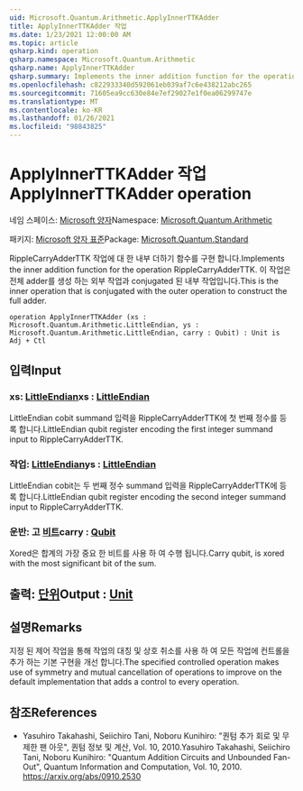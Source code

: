 ```yaml
---
uid: Microsoft.Quantum.Arithmetic.ApplyInnerTTKAdder
title: ApplyInnerTTKAdder 작업
ms.date: 1/23/2021 12:00:00 AM
ms.topic: article
qsharp.kind: operation
qsharp.namespace: Microsoft.Quantum.Arithmetic
qsharp.name: ApplyInnerTTKAdder
qsharp.summary: Implements the inner addition function for the operation RippleCarryAdderTTK. This is the inner operation that is conjugated with the outer operation to construct the full adder.
ms.openlocfilehash: c822933340d592061eb039af7c6e438212abc265
ms.sourcegitcommit: 71605ea9cc630e84e7ef29027e1f0ea06299747e
ms.translationtype: MT
ms.contentlocale: ko-KR
ms.lasthandoff: 01/26/2021
ms.locfileid: "98843825"
---
```

# <a name="applyinnerttkadder-operation"></a><span data-ttu-id="c4c09-102">ApplyInnerTTKAdder 작업</span><span class="sxs-lookup"><span data-stu-id="c4c09-102">ApplyInnerTTKAdder operation</span></span>

<span data-ttu-id="c4c09-103">네임 스페이스: [Microsoft 양자](xref:Microsoft.Quantum.Arithmetic)</span><span class="sxs-lookup"><span data-stu-id="c4c09-103">Namespace: [Microsoft.Quantum.Arithmetic](xref:Microsoft.Quantum.Arithmetic)</span></span>

<span data-ttu-id="c4c09-104">패키지: [Microsoft 양자 표준](https://nuget.org/packages/Microsoft.Quantum.Standard)</span><span class="sxs-lookup"><span data-stu-id="c4c09-104">Package: [Microsoft.Quantum.Standard](https://nuget.org/packages/Microsoft.Quantum.Standard)</span></span>


<span data-ttu-id="c4c09-105">RippleCarryAdderTTK 작업에 대 한 내부 더하기 함수를 구현 합니다.</span><span class="sxs-lookup"><span data-stu-id="c4c09-105">Implements the inner addition function for the operation RippleCarryAdderTTK.</span></span> <span data-ttu-id="c4c09-106">이 작업은 전체 adder를 생성 하는 외부 작업과 conjugated 된 내부 작업입니다.</span><span class="sxs-lookup"><span data-stu-id="c4c09-106">This is the inner operation that is conjugated with the outer operation to construct the full adder.</span></span>

```qsharp
operation ApplyInnerTTKAdder (xs : Microsoft.Quantum.Arithmetic.LittleEndian, ys : Microsoft.Quantum.Arithmetic.LittleEndian, carry : Qubit) : Unit is Adj + Ctl
```


## <a name="input"></a><span data-ttu-id="c4c09-107">입력</span><span class="sxs-lookup"><span data-stu-id="c4c09-107">Input</span></span>

### <a name="xs--littleendian"></a><span data-ttu-id="c4c09-108">xs: [LittleEndian](xref:Microsoft.Quantum.Arithmetic.LittleEndian)</span><span class="sxs-lookup"><span data-stu-id="c4c09-108">xs : [LittleEndian](xref:Microsoft.Quantum.Arithmetic.LittleEndian)</span></span>

<span data-ttu-id="c4c09-109">LittleEndian cobit summand 입력을 RippleCarryAdderTTK에 첫 번째 정수를 등록 합니다.</span><span class="sxs-lookup"><span data-stu-id="c4c09-109">LittleEndian qubit register encoding the first integer summand input to RippleCarryAdderTTK.</span></span>


### <a name="ys--littleendian"></a><span data-ttu-id="c4c09-110">작업: [LittleEndian](xref:Microsoft.Quantum.Arithmetic.LittleEndian)</span><span class="sxs-lookup"><span data-stu-id="c4c09-110">ys : [LittleEndian](xref:Microsoft.Quantum.Arithmetic.LittleEndian)</span></span>

<span data-ttu-id="c4c09-111">LittleEndian cobit는 두 번째 정수 summand 입력을 RippleCarryAdderTTK에 등록 합니다.</span><span class="sxs-lookup"><span data-stu-id="c4c09-111">LittleEndian qubit register encoding the second integer summand input to RippleCarryAdderTTK.</span></span>


### <a name="carry--qubit"></a><span data-ttu-id="c4c09-112">운반: 고 [비트](xref:microsoft.quantum.lang-ref.qubit)</span><span class="sxs-lookup"><span data-stu-id="c4c09-112">carry : [Qubit](xref:microsoft.quantum.lang-ref.qubit)</span></span>

<span data-ttu-id="c4c09-113">Xored은 합계의 가장 중요 한 비트를 사용 하 여 수행 됩니다.</span><span class="sxs-lookup"><span data-stu-id="c4c09-113">Carry qubit, is xored with the most significant bit of the sum.</span></span>



## <a name="output--unit"></a><span data-ttu-id="c4c09-114">출력: [단위](xref:microsoft.quantum.lang-ref.unit)</span><span class="sxs-lookup"><span data-stu-id="c4c09-114">Output : [Unit](xref:microsoft.quantum.lang-ref.unit)</span></span>



## <a name="remarks"></a><span data-ttu-id="c4c09-115">설명</span><span class="sxs-lookup"><span data-stu-id="c4c09-115">Remarks</span></span>

<span data-ttu-id="c4c09-116">지정 된 제어 작업을 통해 작업의 대칭 및 상호 취소를 사용 하 여 모든 작업에 컨트롤을 추가 하는 기본 구현을 개선 합니다.</span><span class="sxs-lookup"><span data-stu-id="c4c09-116">The specified controlled operation makes use of symmetry and mutual cancellation of operations to improve on the default implementation that adds a control to every operation.</span></span>

## <a name="references"></a><span data-ttu-id="c4c09-117">참조</span><span class="sxs-lookup"><span data-stu-id="c4c09-117">References</span></span>

- <span data-ttu-id="c4c09-118">Yasuhiro Takahashi, Seiichiro Tani, Noboru Kunihiro: "퀀텀 추가 회로 및 무제한 팬 아웃", 퀀텀 정보 및 계산, Vol. 10, 2010.</span><span class="sxs-lookup"><span data-stu-id="c4c09-118">Yasuhiro Takahashi, Seiichiro Tani, Noboru Kunihiro: "Quantum Addition Circuits and Unbounded Fan-Out", Quantum Information and Computation, Vol. 10, 2010.</span></span>
  https://arxiv.org/abs/0910.2530
